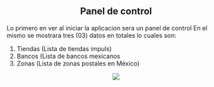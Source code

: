 <h2><center>Panel de control<center></h2>

Lo primero en ver al iniciar la aplicacion sera un panel de control
En el mismo se mostrara tres (03) datos en totales lo cuales son:

1. Tiendas (Lista de tiendas impuls)
1. Bancos (Lista de bancos mexicanos
1. Zonas (Lista de zonas postales en México)

<center><img src="/img/paneldecontrol.png" ></center>
